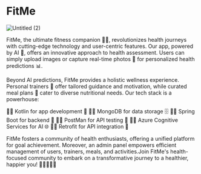 # FitMe

![Untitled (2)](https://github.com/moshdev2213/FitMe/assets/103739510/174279f0-641e-4118-8181-49716c393691)

FitMe, the ultimate fitness companion 🏋️‍♂️, revolutionizes health journeys with cutting-edge technology and user-centric features. Our app, powered by AI 🤖, offers an innovative approach to health assessment. Users can simply upload images or capture real-time photos 📸 for personalized health predictions 📊.

Beyond AI predictions, FitMe provides a holistic wellness experience. Personal trainers 👟 offer tailored guidance and motivation, while curated meal plans 🥙 cater to diverse nutritional needs. Our tech stack is a powerhouse:

🏋️‍♂️ Kotlin for app development 📱
🏋️‍♂️ MongoDB for data storage 🗄️
🏋️‍♂️ Spring Boot for backend 🚀
🏋️‍♂️ PostMan for API testing 📡
🏋️‍♂️ Azure Cognitive Services for AI 🌐
🏋️‍♂️ Retrofit for API integration 📡

FitMe fosters a community of health enthusiasts, offering a unified platform for goal achievement. Moreover, an admin panel empowers efficient management of users, trainers, meals, and activities.Join FitMe's health-focused community to embark on a transformative journey to a healthier, happier you! 🌟🏃‍♀️🥦🎉

